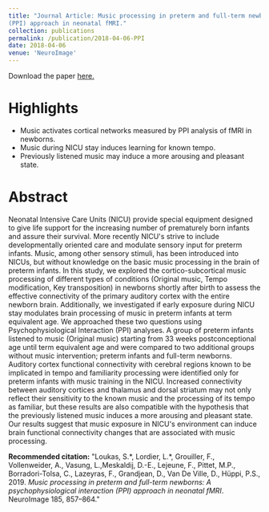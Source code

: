 ```yaml
---
title: "Journal Article: Music processing in preterm and full-term newborns: A psychophysiological interaction
(PPI) approach in neonatal fMRI."
collection: publications
permalink: /publication/2018-04-06-PPI
date: 2018-04-06
venue: 'NeuroImage'
---
```


Download the paper [here.](http://seralouk.github.io/files/paper_ppi.pdf)

# Highlights
- Music activates cortical networks measured by PPI analysis of fMRI in newborns.
- Music during NICU stay induces learning for known tempo.
- Previously listened music may induce a more arousing and pleasant state.

# Abstract
Neonatal Intensive Care Units (NICU) provide special equipment designed to give life support for the increasing number of prematurely born infants and assure their survival. More recently NICU's strive to include developmentally oriented care and modulate sensory input for preterm infants. Music, among other sensory stimuli, has been introduced into NICUs, but without knowledge on the basic music processing in the brain of preterm infants. In this study, we explored the cortico-subcortical music processing of different types of conditions (Original music, Tempo modification, Key transposition) in newborns shortly after birth to assess the effective connectivity of the primary auditory cortex with the entire newborn brain. Additionally, we investigated if early exposure during NICU stay modulates brain processing of music in preterm infants at term equivalent age. We approached these two questions using Psychophysiological Interaction (PPI) analyses. A group of preterm infants listened to music (Original music) starting from 33 weeks postconceptional age until term equivalent age and were compared to two additional groups without music intervention; preterm infants and full-term newborns. Auditory cortex functional connectivity with cerebral regions known to be implicated in tempo and familiarity processing were identified only for preterm infants with music training in the NICU. Increased connectivity between auditory cortices and thalamus and dorsal striatum may not only reflect their sensitivity to the known music and the processing of its tempo as familiar, but these results are also compatible with the hypothesis that the previously listened music induces a more arousing and pleasant state. Our results suggest that music exposure in NICU's environment can induce brain functional connectivity changes that are associated with music processing.


**Recommended citation:** "Loukas, S.\*, Lordier, L.\*, Grouiller, F., Vollenweider, A., Vasung, L.,Meskaldij, D.-E., Lejeune, F., Pittet, M.P., Borradori-Tolsa, C., Lazeyras, F., Grandjean, D., Van De Ville, D., Hüppi, P.S., 2019. *Music processing in preterm and full-term newborns: A psychophysiological interaction (PPI) approach in neonatal fMRI*. NeuroImage 185, 857–864."
